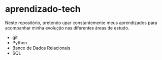 # aprendizado-tech

Neste repositório, pretendo upar constantemente meus aprendizados para acompanhar minha evolução nas diferentes áreas de estudo.

* git
* Python
* Banco de Dados Relacionais
* SQL
